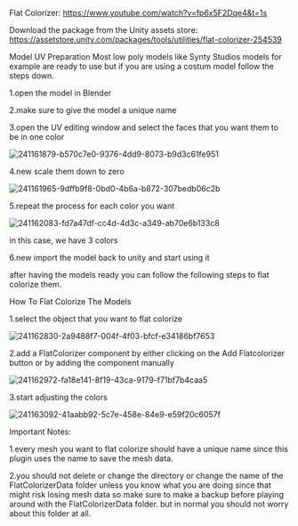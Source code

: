 Flat Colorizer: 
https://www.youtube.com/watch?v=fp6x5F2Dqe4&t=1s

Download the package from the Unity assets store: https://assetstore.unity.com/packages/tools/utilities/flat-colorizer-254539


Model UV Preparation Most low poly models like Synty Studios models for example are ready to use but if you are using a costum model follow the steps down.


1.open the model in Blender

2.make sure to give the model a unique name

3.open the UV editing window and select the faces that you want them to be in one color

![241161879-b570c7e0-9376-4dd9-8073-b9d3c61fe951](https://github.com/zr77hh/FlatColorizer/assets/76841804/6ef570ad-9575-4f58-ab9f-b03eff30ac33)

4.new scale them down to zero

![241161965-9dffb9f8-0bd0-4b6a-b872-307bedb06c2b](https://github.com/zr77hh/FlatColorizer/assets/76841804/8dc4da64-f0da-4b57-ab52-2620c9aaaf57)

5.repeat the process for each color you want

![241162083-fd7a47df-cc4d-4d3c-a349-ab70e6b133c8](https://github.com/zr77hh/FlatColorizer/assets/76841804/a32ae393-dfc6-43d4-ba72-e601d26164c4)

in this case, we have 3 colors

6.new import the model back to unity and start using it

after having the models ready you can follow the following steps to flat colorize them.

How To Flat Colorize The Models

1.select the object that you want to flat colorize

![241162830-2a9488f7-004f-4f03-bfcf-e34186bf7653](https://github.com/zr77hh/FlatColorizer/assets/76841804/331a44a7-2501-4a77-a9cf-6aadd7776ac4)

2.add a FlatColorizer component by either clicking on the Add Flatcolorizer button or by adding the component manually

![241162972-fa18e141-8f19-43ca-9179-f71bf7b4caa5](https://github.com/zr77hh/FlatColorizer/assets/76841804/896b6d12-6733-4699-bc4c-5f86206cf7ce)

3.start adjusting the colors

![241163092-41aabb92-5c7e-458e-84e9-e59f20c6057f](https://github.com/zr77hh/FlatColorizer/assets/76841804/7df1fd12-47cc-4232-878f-c5fa18494f47)

Important Notes:

1.every mesh you want to flat colorize should have a unique name since this plugin uses the name to save the mesh data.

2.you should not delete or change the directory or change the name of the FlatColorizerData folder unless you know what you are doing since that might risk losing mesh data so make sure to make a backup before playing around with the FlatColorizerData folder. but in normal you should not worry about this folder at all.
